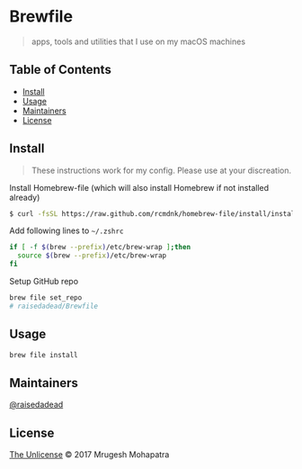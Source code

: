 # Brewfile

> apps, tools and utilities that I use on my macOS machines

## Table of Contents

- [Install](#install)
- [Usage](#usage)
- [Maintainers](#maintainers)
- [License](#license)

## Install

> These instructions work for my config. Please use at your discreation. 

Install Homebrew-file (which will also install Homebrew if not installed already)

 ```bash
 $ curl -fsSL https://raw.github.com/rcmdnk/homebrew-file/install/install.sh |sh

 ```

Add following lines to `~/.zshrc`
 ```bash
 if [ -f $(brew --prefix)/etc/brew-wrap ];then
   source $(brew --prefix)/etc/brew-wrap
 fi
 ```

Setup GitHub repo
 ```bash
 brew file set_repo
 # raisedadead/Brewfile
 ```

## Usage

```bash
brew file install
```

## Maintainers

[@raisedadead](https://github.com/raisedadead)

## License

[The Unlicense](/LICENSE.md) © 2017 Mrugesh Mohapatra
